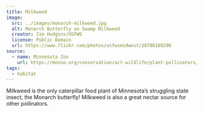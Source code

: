 ```yaml
---
title: Milkweed
image:
  src: ../images/monarch-milkweed.jpg
  alt: Monarch Butterfly on Swamp Milkweed
  creator: Jim Hudgins/USFWS
  license: Public Domain
  url: https://www.flickr.com/photos/usfwsmidwest/28780169290
source:
  - name: Minnesota Zoo
    url: https://mnzoo.org/conservation/act-wildlife/plant-pollinators/
tags:
  - habitat
---
```

Milkweed is the only caterpillar food plant of Minnesota’s struggling state insect, the Monarch butterfly! Milkweed is also a great nectar source for other pollinators.